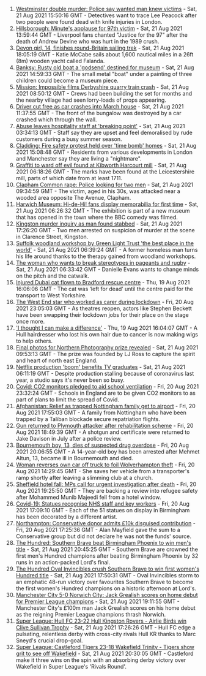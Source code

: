 1. [Westminster double murder: Police say wanted man knew victims](https://www.bbc.co.uk/news/uk-england-london-58282070) - Sat, 21 Aug 2021 15:50:16 GMT - Detectives want to trace Lee Peacock after two people were found dead with knife injuries in London.
2. [Hillsborough: Minute's applause for 97th victim](https://www.bbc.co.uk/news/uk-england-merseyside-58292306) - Sat, 21 Aug 2021 13:59:44 GMT - Liverpool fans chanted "Justice for the 97" after the death of Andrew Devine who was hurt in the 1989 crush.
3. [Devon girl, 14, finishes round-Britain sailing trek](https://www.bbc.co.uk/news/uk-england-devon-58294842) - Sat, 21 Aug 2021 18:05:19 GMT - Katie McCabe sails about 1,600 nautical miles in a 26ft (8m) wooden yacht called Falanda.
4. [Banksy: Rusty old boat a 'godsend' destined for museum](https://www.bbc.co.uk/news/uk-england-suffolk-58292229) - Sat, 21 Aug 2021 14:59:33 GMT - The small metal "boat" under a painting of three children could become a museum piece.
5. [Mission: Impossible films Derbyshire quarry train crash](https://www.bbc.co.uk/news/entertainment-arts-58271871) - Sat, 21 Aug 2021 08:50:12 GMT - Crews had been building the set for months and the nearby village had seen lorry-loads of props appearing.
6. [Driver cut free as car crashes into March house](https://www.bbc.co.uk/news/uk-england-cambridgeshire-58291853) - Sat, 21 Aug 2021 11:37:55 GMT - The front of the bungalow was destroyed by a car crashed which through the wall.
7. [Abuse leaves hospitality staff at 'breaking point'](https://www.bbc.co.uk/news/uk-england-cornwall-58149364) - Sat, 21 Aug 2021 03:34:13 GMT - Staff say they are upset and feel demoralised by rude customers during a busy summer season.
8. [Cladding: Fire safety protest held over 'time bomb' homes](https://www.bbc.co.uk/news/uk-england-58273254) - Sat, 21 Aug 2021 15:08:48 GMT - Residents from various developments in London and Manchester say they are living a "nightmare".
9. [Graffiti to ward off evil found at Kibworth Harcourt mill](https://www.bbc.co.uk/news/uk-england-leicestershire-58259268) - Sat, 21 Aug 2021 06:18:26 GMT - The marks have been found at the Leicestershire mill, parts of which date from at least 1711.
10. [Clapham Common rape: Police looking for two men](https://www.bbc.co.uk/news/uk-england-london-58282071) - Sat, 21 Aug 2021 09:34:59 GMT - The victim, aged in his 30s, was attacked near a wooded area opposite The Avenue, Clapham.
11. [Harwich Museum: Hi-de-Hi! fans display memorabilia for first time](https://www.bbc.co.uk/news/uk-england-essex-58285005) - Sat, 21 Aug 2021 06:26:32 GMT - The exhibition is part of a new museum that has opened in the town where the BBC comedy was filmed.
12. [Kingston murder inquiry as man found stabbed](https://www.bbc.co.uk/news/uk-england-london-58282073) - Sat, 21 Aug 2021 17:26:20 GMT - Two men arrested on suspicion of murder at the scene in Clarence Street, Kingston.
13. [Suffolk woodland workshop by Green Light Trust 'the best place in the world'](https://www.bbc.co.uk/news/uk-england-suffolk-58270365) - Sat, 21 Aug 2021 06:39:24 GMT - A former homeless man turns his life around thanks to the therapy gained from woodland workshops.
14. [The woman who wants to break stereotypes in pageants and rugby](https://www.bbc.co.uk/news/uk-england-sussex-58261882) - Sat, 21 Aug 2021 06:33:42 GMT - Danielle Evans wants to change minds on the pitch and the catwalk.
15. [Injured Dubai cat flown to Bradford rescue centre](https://www.bbc.co.uk/news/uk-england-leeds-58273901) - Thu, 19 Aug 2021 16:06:06 GMT - The cat was ‘left for dead’ until the centre paid for the transport to West Yorkshire.
16. [The West End star who worked as carer during lockdown](https://www.bbc.co.uk/news/entertainment-arts-58080453) - Fri, 20 Aug 2021 23:05:03 GMT - As theatres reopen, actors like Stephen Beckett have been swapping their lockdown jobs for their place on the stage once more.
17. ['I thought I can make a difference'](https://www.bbc.co.uk/news/uk-england-humber-58274021) - Thu, 19 Aug 2021 16:04:07 GMT - A Hull hairdresser who lost his own hair due to cancer is now making wigs to help others.
18. [Final photos for Northern Photography prize revealed](https://www.bbc.co.uk/news/uk-england-tyne-58291532) - Sat, 21 Aug 2021 09:53:13 GMT - The prize was founded by LJ Ross to capture the spirit and heart of north east England.
19. [Netflix production 'boom' benefits TV graduates](https://www.bbc.co.uk/news/uk-england-gloucestershire-58190577) - Sat, 21 Aug 2021 06:11:19 GMT - Despite production stalling because of coronavirus last year, a studio says it's never been so busy.
20. [Covid: CO2 monitors pledged to aid school ventilation](https://www.bbc.co.uk/news/education-58285359) - Fri, 20 Aug 2021 23:32:24 GMT - Schools in England are to be given CO2 monitors to as part of plans to limit the spread of Covid.
21. [Afghanistan: Relief as trapped Nottingham family get to airport](https://www.bbc.co.uk/news/uk-england-nottinghamshire-58283007) - Fri, 20 Aug 2021 17:55:03 GMT - A family from Nottingham who have been trapped by a Taliban blockade secure repatriation flights.
22. [Gun returned to Plymouth attacker after rehabilitation scheme](https://www.bbc.co.uk/news/uk-england-devon-58282482) - Fri, 20 Aug 2021 18:49:39 GMT - A shotgun and certificate were returned to Jake Davison in July after a police review.
23. [Bournemouth boy, 13, dies of suspected drug overdose](https://www.bbc.co.uk/news/uk-england-dorset-58287803) - Fri, 20 Aug 2021 20:06:55 GMT - A 14-year-old boy has been arrested after Mehmet Altun, 13, became ill in Bournemouth and died.
24. [Woman reverses own car off truck to foil Wolverhampton theft](https://www.bbc.co.uk/news/uk-england-birmingham-58282348) - Fri, 20 Aug 2021 14:29:45 GMT - She saves her vehicle from a transporter's ramp shortly after leaving a slimming club at a church.
25. [Sheffield hotel fall: MPs call for urgent investigation after death](https://www.bbc.co.uk/news/uk-england-south-yorkshire-58280360) - Fri, 20 Aug 2021 19:25:50 GMT - They are backing a review into refugee safety after Mohammed Munib Majeedi fell from a hotel window.
26. [Covid-19: Statues recognise NHS staff and key workers](https://www.bbc.co.uk/news/uk-england-birmingham-58285340) - Fri, 20 Aug 2021 17:09:10 GMT - Each of the 51 statues on display in Birmingham has been decorated by a different artist.
27. [Northampton: Conservative donor admits £10k disguised contribution](https://www.bbc.co.uk/news/uk-england-northamptonshire-58283529) - Fri, 20 Aug 2021 17:25:36 GMT - Alan Mayfield gave the sum to a Conservative group but did not declare he was not the funds' source.
28. [The Hundred: Southern Brave beat Birmingham Phoenix to win men's title](https://www.bbc.co.uk/sport/cricket/58293370) - Sat, 21 Aug 2021 20:45:25 GMT - Southern Brave are crowned the first men's Hundred champions after beating Birmingham Phoenix by 32 runs in an action-packed Lord's final.
29. [The Hundred Oval Invincibles crush Southern Brave to win first women's Hundred title](https://www.bbc.co.uk/sport/cricket/58293363) - Sat, 21 Aug 2021 17:50:31 GMT - Oval Invincibles storm to an emphatic 48-run victory over favourites Southern Brave to become the first women's Hundred champions on a historic afternoon at Lord's.
30. [Manchester City 5-0 Norwich City: Jack Grealish scores on home debut for Premier League champions](https://www.bbc.co.uk/sport/football/58193429) - Sat, 21 Aug 2021 19:11:55 GMT - Manchester City's £100m man Jack Grealish scores on his home debut as the reigning Premier League champions thrash Norwich.
31. [Super League: Hull FC 23-22 Hull Kingston Rovers - Airlie Birds win Clive Sullivan Trophy](https://www.bbc.co.uk/sport/rugby-league/58284432) - Sat, 21 Aug 2021 17:26:26 GMT - Hull FC edge a pulsating, relentless derby with cross-city rivals Hull KR thanks to Marc Sneyd's crucial drop-goal.
32. [Super League: Castleford Tigers 23-18 Wakefield Trinity - Tigers show grit to see off Wakefield](https://www.bbc.co.uk/sport/rugby-league/58294380) - Sat, 21 Aug 2021 20:30:05 GMT - Castleford make it three wins on the spin with an absorbing derby victory over Wakefield in Super League's 'Rivals Round'.
